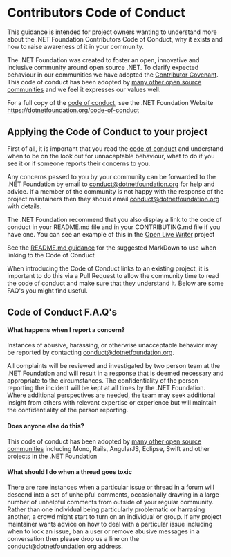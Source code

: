 # Contributors Code of Conduct

This guidance is intended for project owners wanting to understand more about the 
.NET Foundation Contributors Code of Conduct, why it exists and how to raise
awareness of it in your community.

The .NET Foundation was created to foster an open, innovative and inclusive
community around open source .NET. To clarify expected behaviour in our
communities we have adopted the [Contributor Covenant](https://dotnetfoundation.org/code-of-conduct).
This code of conduct has been adopted by [many other open source communities](https://contributor-covenant.org/adopters/)
and we feel it expresses our values well. 

For a full copy of the [code of conduct](https://dotnetfoundation.org/code-of-conduct),
see the .NET Foundation Website https://dotnetfoundation.org/code-of-conduct

## Applying the Code of Conduct to your project

First of all, it is important that you read the [code of conduct](https://dotnetfoundation.org/code-of-conduct)
and understand when to be on the look out for unnaceptable behaviour, what to do if you see
it or if someone reports their concerns to you.

Any concerns passed to you by your community can be forwarded to the
.NET Foundation by email to conduct@dotnetfoundation.org for help and advice. If a member of
the community is not happy with the response of the project maintainers then
they should email conduct@dotnetfoundation.org with details.

The .NET Foundation recommend that you also display a link to the code of conduct
in your README.md file and in your CONTRIBUTING.md file if you have one.  You can
see an example of this in the [Open Live Writer](https://github.com/openlivewriter/openlivewriter)
project

See the [README.md guidance](readme-guide.md) for the suggested MarkDown to use
when linking to the Code of Conduct

When introducing the Code of Conduct links to an existing project, it is important 
to do this via a Pull Request to allow the community time to read the code
of conduct and make sure that they understand it.  Below are some FAQ's you 
might find useful.

## Code of Conduct F.A.Q's

#### What happens when I report a concern?
Instances of abusive, harassing, or otherwise unacceptable behavior may be 
reported by contacting conduct@dotnetfoundation.org. 

All complaints will be reviewed and investigated by two person
team at the .NET Foundation and will result in a response that is deemed
necessary and appropriate to the circumstances. The confidentiality of the
person reporting the incident will be kept at all times by the .NET Foundation.
Where additional perspectives are needed, the team may seek additional insight
from others with relevant expertise or experience but will maintain the
confidentiality of the person reporting.

#### Does anyone else do this?
This code of conduct has been adopted by [many other open source communities](https://contributor-covenant.org/adopters/)
including Mono, Rails, AngularJS, Eclipse, Swift and other projects in the .NET Foundation

#### What should I do when a thread goes toxic
There are rare instances when a particular issue or thread in a forum will descend into a set of unhelpful comments,
occasionally drawing in a large number of unhelpful comments from outside of your regular community.
Rather than one individual being particularly problematic or harrasing another, a crowd might start to 
turn on an individual or group. If any project maintainer wants advice on how to deal with a particular issue
including when to lock an issue, ban a user or remove abusive messages in a conversation then 
please drop us a line on the conduct@dotnetfoundation.org address.

 
